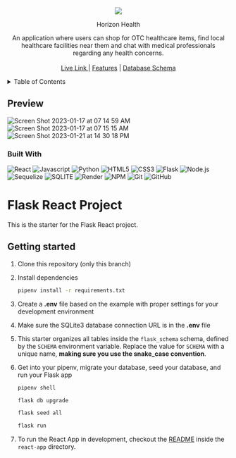 
  
 <p align="center">


<br />
<div align="center">
<img src="https://i.pinimg.com/originals/8d/29/ef/8d29ef579d2a0b86886f53673a5324da.jpg" >


Horizon Health

An application where users can shop for OTC healthcare items, find local healthcare facilities near them and chat with medical professionals regarding any health concerns.
    <br />
    <br />
    <a href="https://horizon-health.onrender.com/"> Live Link </a>
    |
     <a href="https://github.com/jeremiahlu/Horizon-Health/wiki/Features">Features</a>
    |
    <a href="https://github.com/jeremiahlu/Horizon-Health/wiki/Database-Schema">Database Schema</a>
  </p>
</div>

<!-- TABLE OF CONTENTS -->
<details>
  <summary>Table of Contents</summary>
  <ol>
    <li>
      <a href="#about-the-project">Preview</a>
      <ul>
        <li><a href="#built-with">Built With</a></li>
      </ul>
    </li>
    <li>
      <a href="#getting-started">Getting Started</a>
    </li>
    <li><a href="#roadmap">Roadmap</a></li>
  </ol>
</details>

## Preview

![Screen Shot 2023-01-17 at 07 14 59 AM](https://user-images.githubusercontent.com/96208179/212896616-d354b678-5460-4d3a-a863-10defe2e03c8.png)
![Screen Shot 2023-01-17 at 07 15 15 AM](https://user-images.githubusercontent.com/96208179/212896632-821e41b2-7c4b-48fd-b260-76b6fe949390.png)
![Screen Shot 2023-01-21 at 14 30 18 PM](https://user-images.githubusercontent.com/96208179/213883956-d438c071-3d38-4175-a5fc-f4b7faedc28f.png)

### Built With

![React](https://img.shields.io/badge/-ReactJs-61DAFB?logo=react&logoColor=white&style=for-the-badge&logoWidth=30)
![Javascript](https://img.shields.io/badge/-Javascript-F7DF1E?logo=javascript&logoColor=white&style=for-the-badge&logoWidth=30)
![Python](https://img.shields.io/badge/-Python-366D9C?logo=Python&logoColor=white&style=for-the-badge&logoWidth=30)
![HTML5](https://img.shields.io/badge/-HTML5-E34F26?logo=html5&logoColor=white&style=for-the-badge&logoWidth=30)
![CSS3](https://img.shields.io/badge/-CSS3-1572B6?logo=css3&logoColor=white&style=for-the-badge&logoWidth=30)
![Flask](https://img.shields.io/badge/-Flask-020202?logo=flask&logoColor=white&style=for-the-badge&logoWidth=30)
![Node.js](https://img.shields.io/badge/-Node.js-339933?logo=node.js&logoColor=white&style=for-the-badge&logoWidth=30)
![Sequelize](https://img.shields.io/badge/-Sequelize-52B0E7?logo=sequelize&logoColor=white&style=for-the-badge&logoWidth=30)
![SQLITE](https://img.shields.io/badge/-Sqlite-003B57?logo=sqlite&logoColor=white&style=for-the-badge&logoWidth=30)
![Render](https://img.shields.io/badge/-Render-4351E8?logo=Render&logoColor=white&style=for-the-badge&logoWidth=30)
![NPM](https://img.shields.io/badge/-NPM-CB3837?logo=npm&logoColor=white&style=for-the-badge&logoWidth=30)
![Git](https://img.shields.io/badge/-Git-F05032?logo=git&logoColor=white&style=for-the-badge&logoWidth=30)
![GitHub](https://img.shields.io/badge/-GitHub-181717?logo=github&logoColor=white&style=for-the-badge&logoWidth=30)


# Flask React Project

This is the starter for the Flask React project.

## Getting started
1. Clone this repository (only this branch)

2. Install dependencies

      ```bash
      pipenv install -r requirements.txt
      ```

3. Create a **.env** file based on the example with proper settings for your
   development environment

4. Make sure the SQLite3 database connection URL is in the **.env** file

5. This starter organizes all tables inside the `flask_schema` schema, defined
   by the `SCHEMA` environment variable.  Replace the value for
   `SCHEMA` with a unique name, **making sure you use the snake_case
   convention**.

6. Get into your pipenv, migrate your database, seed your database, and run your Flask app

   ```bash
   pipenv shell
   ```

   ```bash
   flask db upgrade
   ```

   ```bash
   flask seed all
   ```

   ```bash
   flask run
   ```

7. To run the React App in development, checkout the [README](./react-app/README.md) inside the `react-app` directory.

